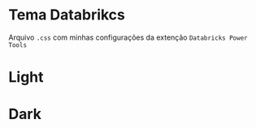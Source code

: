 # Tema Databrikcs
Arquivo `.css` com minhas configurações da extenção `Databricks Power Tools`

# Light

# Dark

